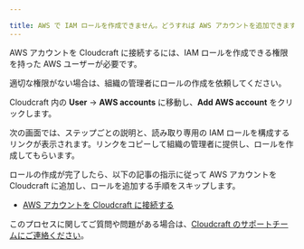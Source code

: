 ```yaml
---

title: AWS で IAM ロールを作成できません。どうすれば AWS アカウントを追加できますか？
---
```


AWS アカウントを Cloudcraft に接続するには、IAM ロールを作成できる権限を持った AWS ユーザーが必要です。

適切な権限がない場合は、組織の管理者にロールの作成を依頼してください。

Cloudcraft 内の **User** → **AWS accounts** に移動し、**Add AWS account** をクリックします。

次の画面では、ステップごとの説明と、読み取り専用の IAM ロールを構成するリンクが表示されます。リンクをコピーして組織の管理者に提供し、ロールを作成してもらいます。

ロールの作成が完了したら、以下の記事の指示に従って AWS アカウントを Cloudcraft に追加し、ロールを追加する手順をスキップします。

- [AWS アカウントを Cloudcraft に接続する][1]

このプロセスに関してご質問や問題がある場合は、[Cloudcraft のサポートチームにご連絡ください][2]。

[1]: https://help.cloudcraft.co/article/87-connect-aws-account-with-cloudcraft#add-account
[2]: https://app.cloudcraft.co/support
